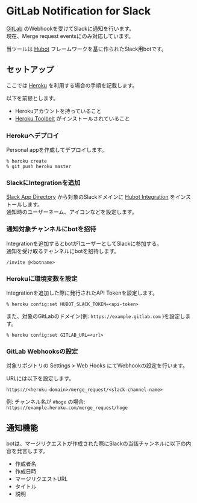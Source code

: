 # GitLab Notification for Slack

[GitLab](https://about.gitlab.com/) のWebhookを受けてSlackに通知を行います。  
現在、Merge request eventsにのみ対応しています。

当ツールは [Hubot](http://www.heroku.com) フレームワークを基に作られたSlack用botです。

## セットアップ

ここでは [Heroku](https://dashboard.heroku.com/) を利用する場合の手順を記載します。

以下を前提とします。
- Herokuアカウントを持っていること
- [Heroku Toolbelt](https://toolbelt.heroku.com/) がインストールされていること

### Herokuへデプロイ

Personal appを作成してデプロイします。

    % heroku create
    % git push heroku master

### SlackにIntegrationを追加

[Slack App Directory](https://slack.com/apps) から対象のSlackドメインに [Hubot Integration](https://slack.com/apps/A0F7XDU93-hubot) をインストールします。  
通知時のユーザーネーム、アイコンなどを設定します。

### 通知対象チャンネルにbotを招待

Integrationを追加するとbotが1ユーザーとしてSlackに参加する。  
通知を受け取るチャンネルにbotを招待します。

    /invite @<botname>

### Herokuに環境変数を設定

Integrationを追加した際に発行されたAPI Tokenを設定します。

    % heroku config:set HUBOT_SLACK_TOKEN=<api-token>

また、対象のGitLabのドメイン(例: `https://example.gitlab.com` )を設定します。

    % heroku config:set GITLAB_URL=<url>

### GitLab Webhooksの設定

対象リポジトリの Settings > Web Hooks にてWebhookの設定を行います。

URLには以下を設定します。

    https://<heroku-domain>/merge_request/<slack-channel-name>

例: チャンネル名が `#hoge` の場合: `https://example.heroku.com/merge_request/hoge`

## 通知機能

botは、マージリクエストが作成された際にSlackの当該チャンネルに以下の内容を発言します。

- 作成者名
- 作成日時
- マージリクエストURL
- タイトル
- 説明
